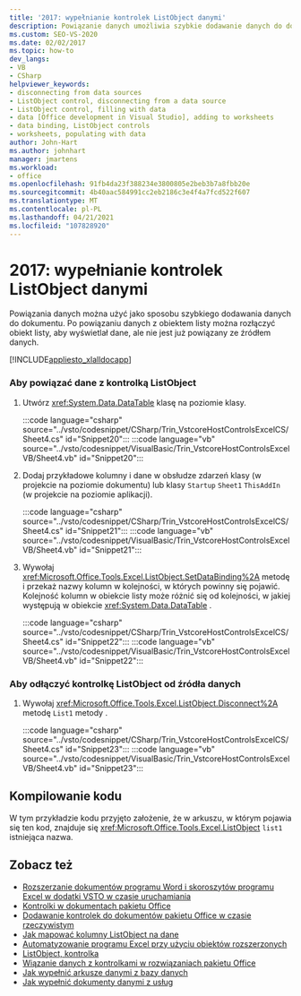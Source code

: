 ```yaml
---
title: '2017: wypełnianie kontrolek ListObject danymi'
description: Powiązanie danych umożliwia szybkie dodawanie danych do dokumentu. Możesz również odłączyć obiekt listy, aby wyświetlał dane, ale nie jest już powiązany ze źródłem danych.
ms.custom: SEO-VS-2020
ms.date: 02/02/2017
ms.topic: how-to
dev_langs:
- VB
- CSharp
helpviewer_keywords:
- disconnecting from data sources
- ListObject control, disconnecting from a data source
- ListObject control, filling with data
- data [Office development in Visual Studio], adding to worksheets
- data binding, ListObject controls
- worksheets, populating with data
author: John-Hart
ms.author: johnhart
manager: jmartens
ms.workload:
- office
ms.openlocfilehash: 91fb4da23f388234e3800805e2beb3b7a8fbb20e
ms.sourcegitcommit: 4b40aac584991cc2eb2186c3e4f4a7fcd522f607
ms.translationtype: MT
ms.contentlocale: pl-PL
ms.lasthandoff: 04/21/2021
ms.locfileid: "107828920"
---
```

# <a name="how-to-fill-listobject-controls-with-data"></a>2017: wypełnianie kontrolek ListObject danymi
  Powiązania danych można użyć jako sposobu szybkiego dodawania danych do dokumentu. Po powiązaniu danych z obiektem listy można rozłączyć obiekt listy, aby wyświetlał dane, ale nie jest już powiązany ze źródłem danych.

 [!INCLUDE[appliesto_xlalldocapp](../vsto/includes/appliesto-xlalldocapp-md.md)]

### <a name="to-bind-data-to-a-listobject-control"></a>Aby powiązać dane z kontrolką ListObject

1. Utwórz <xref:System.Data.DataTable> klasę na poziomie klasy.

     :::code language="csharp" source="../vsto/codesnippet/CSharp/Trin_VstcoreHostControlsExcelCS/Sheet4.cs" id="Snippet20":::
     :::code language="vb" source="../vsto/codesnippet/VisualBasic/Trin_VstcoreHostControlsExcelVB/Sheet4.vb" id="Snippet20":::

2. Dodaj przykładowe kolumny i dane w obsłudze zdarzeń klasy (w projekcie na poziomie dokumentu) lub klasy `Startup` `Sheet1` `ThisAddIn` (w projekcie na poziomie aplikacji).

     :::code language="csharp" source="../vsto/codesnippet/CSharp/Trin_VstcoreHostControlsExcelCS/Sheet4.cs" id="Snippet21":::
     :::code language="vb" source="../vsto/codesnippet/VisualBasic/Trin_VstcoreHostControlsExcelVB/Sheet4.vb" id="Snippet21":::

3. Wywołaj <xref:Microsoft.Office.Tools.Excel.ListObject.SetDataBinding%2A> metodę i przekaż nazwy kolumn w kolejności, w których powinny się pojawić. Kolejność kolumn w obiekcie listy może różnić się od kolejności, w jakiej występują w obiekcie <xref:System.Data.DataTable> .

     :::code language="csharp" source="../vsto/codesnippet/CSharp/Trin_VstcoreHostControlsExcelCS/Sheet4.cs" id="Snippet22":::
     :::code language="vb" source="../vsto/codesnippet/VisualBasic/Trin_VstcoreHostControlsExcelVB/Sheet4.vb" id="Snippet22":::

### <a name="to-disconnect-the-listobject-control-from-the-data-source"></a>Aby odłączyć kontrolkę ListObject od źródła danych

1. Wywołaj <xref:Microsoft.Office.Tools.Excel.ListObject.Disconnect%2A> metodę `List1` metody .

     :::code language="csharp" source="../vsto/codesnippet/CSharp/Trin_VstcoreHostControlsExcelCS/Sheet4.cs" id="Snippet23":::
     :::code language="vb" source="../vsto/codesnippet/VisualBasic/Trin_VstcoreHostControlsExcelVB/Sheet4.vb" id="Snippet23":::

## <a name="compile-the-code"></a>Kompilowanie kodu
 W tym przykładzie kodu przyjęto założenie, że w arkuszu, w którym pojawia się ten kod, znajduje się <xref:Microsoft.Office.Tools.Excel.ListObject> `list1` istniejąca nazwa.

## <a name="see-also"></a>Zobacz też
- [Rozszerzanie dokumentów programu Word i skoroszytów programu Excel w dodatki VSTO w czasie uruchamiania](../vsto/extending-word-documents-and-excel-workbooks-in-vsto-add-ins-at-run-time.md)
- [Kontrolki w dokumentach pakietu Office](../vsto/controls-on-office-documents.md)
- [Dodawanie kontrolek do dokumentów pakietu Office w czasie rzeczywistym](../vsto/adding-controls-to-office-documents-at-run-time.md)
- [Jak mapować kolumny ListObject na dane](../vsto/how-to-map-listobject-columns-to-data.md)
- [Automatyzowanie programu Excel przy użyciu obiektów rozszerzonych](../vsto/automating-excel-by-using-extended-objects.md)
- [ListObject, kontrolka](../vsto/listobject-control.md)
- [Wiązanie danych z kontrolkami w rozwiązaniach pakietu Office](../vsto/binding-data-to-controls-in-office-solutions.md)
- [Jak wypełnić arkusze danymi z bazy danych](../vsto/how-to-populate-worksheets-with-data-from-a-database.md)
- [Jak wypełnić dokumenty danymi z usług](../vsto/how-to-populate-documents-with-data-from-services.md)
